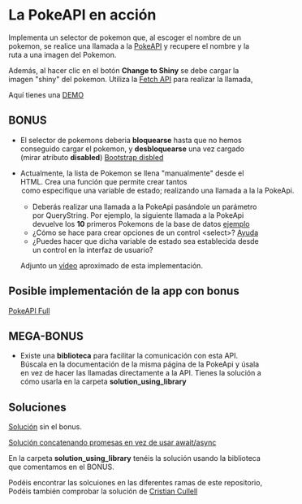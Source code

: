 # La PokeAPI en acción

Implementa un selector de pokemon que, al escoger el nombre de un pokemon, se realice una llamada a la [PokeAPI](https://pokeapi.co/) y recupere el nombre y la ruta a una imagen del Pokemon.

Además, al hacer clic en el botón **Change to Shiny** se debe cargar la imagen "shiny" del pokemon. Utiliza la [Fetch API](https://developer.mozilla.org/en-US/docs/Web/API/Fetch_API/Using_Fetch) para realizar la llamada,

Aquí tienes una [DEMO](https://formate-con-altia.github.io/pokeapi-fetch/)


## BONUS

- El selector de pokemons deberia **bloquearse** hasta que no hemos conseguido cargar el pokemon, y **desbloquearse** una vez cargado (mirar atributo **disabled**) [Bootstrap disbled](https://getbootstrap.com/docs/5.0/forms/form-control/#disabled)
- Actualmente, la lista de Pokemon se llena "manualmente" desde el HTML. Crea una función que permite crear tantos <option> como especifique una variable de estado; realizando una llamada a la la PokeApi.

  - Deberás realizar una llamada a la PokeApi pasándole un parámetro por QueryString. Por ejemplo, la siguiente llamada a la PokeApi devuelve los **10** primeros Pokemons de la base de datos [ejemplo](https://pokeapi.co/api/v2/pokemon?limit=10)
  - ¿Cómo se hace para crear opciones de un control \<select>? [Ayuda](https://www.w3schools.com/jsref/met_select_add.asp)
  - ¿Puedes hacer que dicha variable de estado sea establecida desde un control en la interfaz de usuario?

  Adjunto un [vídeo](https://oscarm.tinytake.com/tt/NTQwNDY5MV8xNjkwMzk3Ng) aproximado de esta implementación.
  
## Posible implementación de la app con bonus

[PokeAPI Full](https://pokemon-api-two-nu.vercel.app/#)
  
## MEGA-BONUS

- Existe una **biblioteca** para facilitar la comunicación con esta API. Búscala en la documentación de la misma página de la PokeApi y úsala en vez de hacer las llamadas directamente a la API. Tienes la solución a cómo usarla en la carpeta **solution_using_library**

## Soluciones

[Solución](https://github.com/Formate-con-Altia/pokeapi-fetch/blob/solution-withoutbonus/index.html) sin el bonus.

[Solución concatenando promesas en vez de usar await/async](https://github.com/Formate-con-Altia/pokeapi-fetch/tree/solution)

En la carpeta **solution_using_library** tenéis la solución usando la biblioteca que comentamos en el BONUS.

Podéis encontrar las solcuiones en las diferentes ramas de este repositorio, Podéis también comprobar la solución de [Cristian Cullell](https://github.com/cristian-cll/pokeapi-fetch/)
